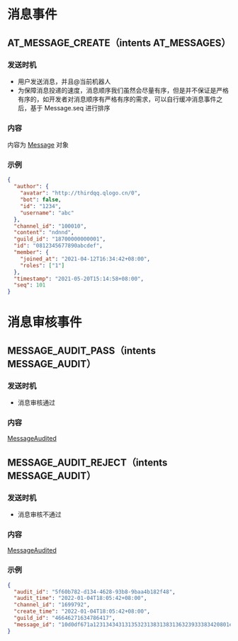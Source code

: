 # 消息事件

## AT_MESSAGE_CREATE（intents AT_MESSAGES）

### 发送时机

- 用户发送消息，并且@当前机器人
- 为保障消息投递的速度，消息顺序我们虽然会尽量有序，但是并不保证是严格有序的，如开发者对消息顺序有严格有序的需求，可以自行缓冲消息事件之后，基于 Message.seq 进行排序

### 内容

内容为 [Message](../openapi/message/model.md#message) 对象

### 示例

```json
{
  "author": {
    "avatar": "http://thirdqq.qlogo.cn/0",
    "bot": false,
    "id": "1234",
    "username": "abc"
  },
  "channel_id": "100010",
  "content": "ndnnd",
  "guild_id": "18700000000001",
  "id": "0812345677890abcdef",
  "member": {
    "joined_at": "2021-04-12T16:34:42+08:00",
    "roles": ["1"]
  },
  "timestamp": "2021-05-20T15:14:58+08:00",
  "seq": 101
}
```

# 消息审核事件

## MESSAGE_AUDIT_PASS（intents MESSAGE_AUDIT）

### 发送时机

- 消息审核通过

### 内容

[MessageAudited](../openapi/message/model.md#messageaudited)

## MESSAGE_AUDIT_REJECT（intents MESSAGE_AUDIT）

### 发送时机

- 消息审核不通过

### 内容

[MessageAudited](../openapi/message/model.md#messageaudited)

### 示例

```json
{
  "audit_id": "5f60b782-d134-4628-93b8-9baa4b182f48",
  "audit_time": "2022-01-04T18:05:42+08:00",
  "channel_id": "1699792",
  "create_time": "2022-01-04T18:05:42+08:00",
  "guild_id": "46646271634786417",
  "message_id": "10d0df671a1231343431313532313831383136323933383420801e280030a0cbc4013848404148f6b7d08e0650b1acf8fa05"
}
```
